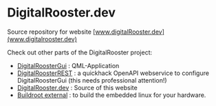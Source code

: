 # DigitalRooster.dev

Source repository for website [www.digitalRooster.dev](www.digitalrooster.dev) 

Check out other parts of the DigitalRooster project:

*  [DigitalRoosterGui](https://github.com/truschival/DigitalRoosterGui) : QML-Application
*  [DigitalRoosterREST](https://github.com/truschival/DigitalRooster_REST) : a quickhack OpenAPI webservice to
   configure DigitalRoosterGui (this needs professional attention!) 
*  [DigitalRooster.dev](https://github.com/truschival/DigitalRooster.dev) : Source of this website
*  [Buildroot external](https://github.com/truschival/buildroot_digitalrooster) : to build the embedded linux for your hardware.
